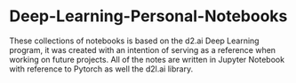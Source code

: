 # Deep-Learning-Personal-Notebooks
These collections of notebooks is based on the d2.ai Deep Learning program, it was created with an intention of serving as a reference when working on future projects. All of the notes are written in Jupyter Notebook with reference to Pytorch as well the d2l.ai library.
